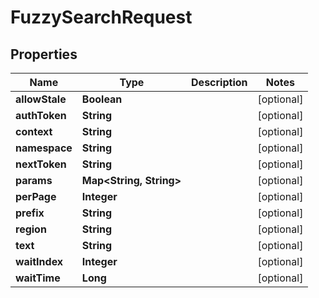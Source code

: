 

# FuzzySearchRequest


## Properties

Name | Type | Description | Notes
------------ | ------------- | ------------- | -------------
**allowStale** | **Boolean** |  |  [optional]
**authToken** | **String** |  |  [optional]
**context** | **String** |  |  [optional]
**namespace** | **String** |  |  [optional]
**nextToken** | **String** |  |  [optional]
**params** | **Map&lt;String, String&gt;** |  |  [optional]
**perPage** | **Integer** |  |  [optional]
**prefix** | **String** |  |  [optional]
**region** | **String** |  |  [optional]
**text** | **String** |  |  [optional]
**waitIndex** | **Integer** |  |  [optional]
**waitTime** | **Long** |  |  [optional]



